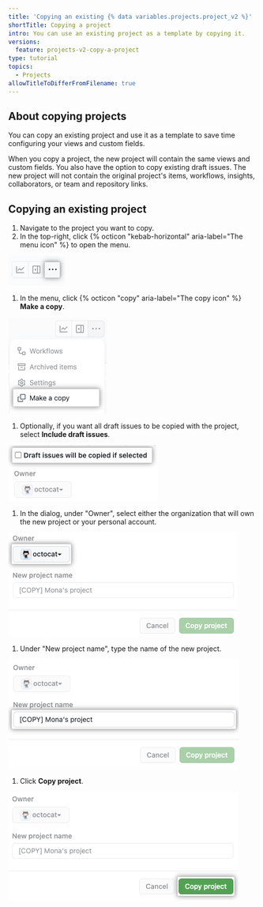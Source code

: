 ```yaml
---
title: 'Copying an existing {% data variables.projects.project_v2 %}'
shortTitle: Copying a project
intro: You can use an existing project as a template by copying it.
versions:
  feature: projects-v2-copy-a-project
type: tutorial
topics:
  - Projects
allowTitleToDifferFromFilename: true
---
```


## About copying projects

You can copy an existing project and use it as a template to save time configuring your views and custom fields.

When you copy a project, the new project will contain the same views and custom fields. You also have the option to copy existing draft issues. The new project will not contain the original project's items, workflows, insights, collaborators, or team and repository links.

## Copying an existing project

1. Navigate to the project you want to copy.
1. In the top-right, click {% octicon "kebab-horizontal" aria-label="The menu icon" %} to open the menu.

  ![Screenshot showing the menu icon](/assets/images/help/projects-v2/open-menu.png)

1. In the menu, click {% octicon "copy" aria-label="The copy icon" %} **Make a copy**.

  ![Screenshot showing the 'Make a copy' menu item](/assets/images/help/projects-v2/make-a-copy.png)
  
1. Optionally, if you want all draft issues to be copied with the project, select **Include draft issues**.

  ![Screenshot showing the checkbox for including draft issues](/assets/images/help/projects-v2/copy-include-drafts.png)

1. In the dialog, under "Owner", select either the organization that will own the new project or your personal account.

  ![Screenshot showing the owner field](/assets/images/help/projects-v2/copy-owner.png)

1. Under "New project name", type the name of the new project.

  ![Screenshot showing the project name field](/assets/images/help/projects-v2/copy-name.png)

1. Click **Copy project**.

  ![Screenshot showing the "Copy project" button](/assets/images/help/projects-v2/copy-submit.png)
